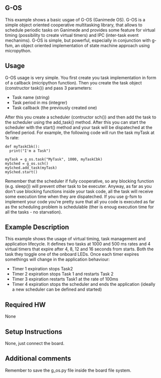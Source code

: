 ## G-OS
This example shows a basic usgae of G-OS (Ganimede OS). G-OS is a simple object oriented cooperative multitasking library, that allows to schedule periodic tasks on Ganimede and provides some feature for virtual timing (possibility to create virtual timers) and IPC (inter-task event mechanims). G-OS is simple, but powerful, especially in conjunction with g-fsm, an object oriented implementation of state machine approach using micropython. 

## Usage
G-OS usage is very simple. You first create you task implementation in form of a callback (micripython function). Then you create the task object (constructor task()) and pass 3 parameters:
- Task name (string)
- Task period in ms (integrer)
- Task callback (the previously created one)

After this you create a scheduler (contructor sch()) and then add the task to the scheduler using the add_task() method. After this you can start the scheduler with the start() method and your task will be dispateched at the defined period. For example, the following code will run the task myTask at 1s rate:

```
def myTaskCbk():
  print("I'm a Task")

myTask = g_os.task("MyTask", 1000, myTaskCbk)
mySched = g_os.sch()
mySched.add_task(myTask)
mySched.start()
```

Remember that the scheduler if fully cooperative, so any blocking function (e.g. sleep()) will prevent other task to be executer. Anyway, as far as you don't use blocking functions inside your task code, all the task will receive some execution time when they are dispateched. If you use g-fsm to implement your code you're pretty sure that all you code is executed as far as the scheduling problem is schedulable (ther is enoug execution time for all the tasks - no starvation).

## Example Description
This example shows the usage of virtual timing, task management and application lifecycle. It defines two tasks at 1000 and 500 ms rates and 4 virtual timers that expire after 4, 8, 12 and 16 seconds from starts. Both the task they toggle one of the onboard LEDs. Once each timer expires somethings will change in the application behaviour:

- Timer 1 expiration stops Task2
- Timer 2 expiration stops Task 1 and restarts Task 2
- Timer 3 expiration restarts Task1 at the rate of 100ms
- Timer 4 expiration stops the scheduler and ends the application (ideally a new scheduler can be defined and started)

## Required HW
None

## Setup Instructions
None, just connect the board.

## Additional comments
Remember to save the g_os.py file inside the board file system.

